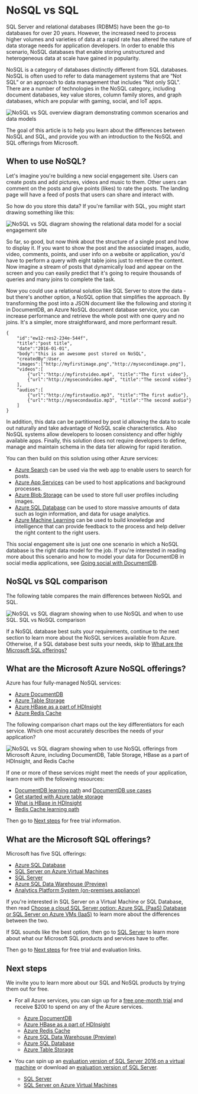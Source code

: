 <properties
    pageTitle="When to use NoSQL vs SQL | Microsoft Azure"
    description="Compare the benefits of using NoSQL non-relational solutions versus SQL solutions. Learn whether one of the Microsoft Azure NoSQL services or SQL Server best fits your scenario."
    keywords="nosql vs sql, when to use NoSQL, sql vs nosql"
    services="documentdb"
    documentationCenter=""
    authors="mimig1"
    manager="jhubbard"
    editor=""/>

<tags
    ms.service="documentdb"
    ms.workload="data-services"
    ms.tgt_pltfrm="na"
    ms.devlang="dotnet"
    ms.topic="article" 
    ms.date="06/24/2016"
    ms.author="mimig"/>

# <a name="nosql-vs-sql"></a>NoSQL vs SQL

SQL Server and relational databases (RDBMS) have been the go-to databases for over 20 years. However, the increased need to process higher volumes and varieties of data at a rapid rate has altered the nature of data storage needs for application developers. In order to enable this scenario, NoSQL databases that enable storing unstructured and heterogeneous data at scale have gained in popularity. 

NoSQL is a category of databases distinctly different from SQL databases. NoSQL is often used to refer to data management systems that are “Not SQL” or an approach to data management that includes “Not only SQL". There are a number of technologies in the NoSQL category, including document databases, key value stores, column family stores, and graph databases, which are popular with gaming, social, and IoT apps.

![NoSQL vs SQL overview diagram demonstrating common scenarios and data models](./media/documentdb-nosql-vs-sql/nosql-vs-sql-overview.png)

The goal of this article is to help you learn about the differences between NoSQL and SQL, and provide you with an introduction to the NoSQL and SQL offerings from Microsoft.  

## <a name="when-to-use-nosql"></a>When to use NoSQL?

Let's imagine you're building a new social engagement site. Users can create posts and add pictures, videos and music to them. Other users can comment on the posts and give points (likes) to rate the posts. The landing page will have a feed of posts that users can share and interact with. 

So how do you store this data? If you're familiar with SQL, you might start drawing something like this:

![NoSQL vs SQL diagram showing the relational data model for a social engagement site](./media/documentdb-nosql-vs-sql/nosql-vs-sql-social.png)

So far, so good, but now think about the structure of a single post and how to display it. If you want to show the post and the associated images, audio, video, comments, points, and user info on a website or application, you'd have to perform a query with eight table joins just to retrieve the content. Now imagine a stream of posts that dynamically load and appear on the screen and you can easily predict that it's going to require thousands of queries and many joins to complete the task.

Now you could use a relational solution like SQL Server to store the data - but there's another option, a NoSQL option that simplifies the approach. By transforming the post into a JSON document like the following and storing it in DocumentDB, an Azure NoSQL document database service, you can increase performance and retrieve the whole post with one query and no joins. It's a simpler, more straightforward, and more performant result.

    {
        "id":"ew12-res2-234e-544f",
        "title":"post title",
        "date":"2016-01-01",
        "body":"this is an awesome post stored on NoSQL",
        "createdBy":User,
        "images":["http://myfirstimage.png","http://mysecondimage.png"],
        "videos":[
            {"url":"http://myfirstvideo.mp4", "title":"The first video"},
            {"url":"http://mysecondvideo.mp4", "title":"The second video"}
        ],
        "audios":[
            {"url":"http://myfirstaudio.mp3", "title":"The first audio"},
            {"url":"http://mysecondaudio.mp3", "title":"The second audio"}
        ]
    }

In addition, this data can be partitioned by post id allowing the data to scale out naturally and take advantage of NoSQL scale characteristics. Also NoSQL systems allow developers to loosen consistency and offer highly available apps.  Finally, this solution does not require developers to define, manage and maintain schema in the data tier allowing for rapid iteration.

You can then build on this solution using other Azure services:

- [Azure Search](https://azure.microsoft.com/services/search/) can be used via the web app to enable users to search for posts.
- [Azure App Services](https://azure.microsoft.com/services/app-service/) can be used to host applications and background processes.
- [Azure Blob Storage](https://azure.microsoft.com/services/storage/) can be used to store full user profiles including images.
- [Azure SQL Database](https://azure.microsoft.com/services/sql-database/) can be used to store massive amounts of data such as login information, and data for usage analytics.
- [Azure Machine Learning](https://azure.microsoft.com/services/machine-learning/)  can be used to build knowledge and intelligence that can provide feedback to the process and help deliver the right content to the right users.

This social engagement site is just one one scenario in which a NoSQL database is the right data model for the job. If you're interested in reading more about this scenario and how to model your data for DocumentDB in social media applications, see [Going social with DocumentDB](documentdb-social-media-apps.md). 

## <a name="nosql-vs-sql-comparison"></a>NoSQL vs SQL comparison

The following table compares the main differences between NoSQL and SQL. 

![NoSQL vs SQL diagram showing when to use NoSQL and when to use SQL. SQL vs NoSQL comparison](./media/documentdb-nosql-vs-sql/nosql-vs-sql-comparison.png)

If a NoSQL database best suits your requirements, continue to the next section to learn more about the NoSQL services available from Azure. Otherwise, if a SQL database best suits your needs, skip to [What are the Microsoft SQL offerings?](#what-are-the-microsoft-sql-offerings)

## <a name="what-are-the-microsoft-azure-nosql-offerings"></a>What are the Microsoft Azure NoSQL offerings?

Azure has four fully-managed NoSQL services: 

- [Azure DocumentDB](https://azure.microsoft.com/services/documentdb/)
- [Azure Table Storage](https://azure.microsoft.com/services/storage/)
- [Azure HBase as a part of HDInsight](https://azure.microsoft.com/services/hdinsight/)
- [Azure Redis Cache](https://azure.microsoft.com/services/cache/)

The following comparison chart maps out the key differentiators for each service. Which one most accurately describes the needs of your application? 

![NoSQL vs SQL diagram showing when to use NoSQL offerings from Microsoft Azure, including DocumentDB, Table Storage, HBase as a part of HDInsight, and Redis Cache](./media/documentdb-nosql-vs-sql/nosql-vs-sql-documentdb-storage-hbase-hdinsight-redis-cache.png)

If one or more of these services might meet the needs of your application, learn more with the following resources: 

- [DocumentDB learning path](https://azure.microsoft.com/documentation/learning-paths/documentdb/) and [DocumentDB use cases](documentdb-use-cases.md)
- [Get started with Azure table storage](../storage/storage-dotnet-how-to-use-tables.md)
- [What is HBase in HDInsight](../hdinsight/hdinsight-hbase-overview.md)
- [Redis Cache learning path](https://azure.microsoft.com/documentation/learning-paths/redis-cache/)

Then go to [Next steps](#next-steps) for free trial information.

## <a name="what-are-the-microsoft-sql-offerings"></a>What are the Microsoft SQL offerings?

Microsoft has five SQL offerings: 

- [Azure SQL Database](https://azure.microsoft.com/services/sql-database/)
- [SQL Server on Azure Virtual Machines](https://azure.microsoft.com/services/virtual-machines/sql-server/)
- [SQL Server](https://www.microsoft.com/server-cloud/products/sql-server-2016/)
- [Azure SQL Data Warehouse (Preview)](https://azure.microsoft.com/services/sql-data-warehouse/)
- [Analytics Platform System (on-premises appliance)](https://www.microsoft.com/en-us/server-cloud/products/analytics-platform-system/)

If you're interested in SQL Server on a Virtual Machine or SQL Database, then read [Choose a cloud SQL Server option: Azure SQL (PaaS) Database or SQL Server on Azure VMs (IaaS)](../sql-database/sql-database-paas-vs-sql-server-iaas.md) to learn more about the differences between the two.

If SQL sounds like the best option, then go to [SQL Server](https://www.microsoft.com/server-cloud/products/) to learn more about what our Microsoft SQL products and services have to offer.

Then go to [Next steps](#next-steps) for free trial and evaluation links.

## <a name="next-steps"></a>Next steps

We invite you to learn more about our SQL and NoSQL products by trying them out for free. 

- For all Azure services, you can sign up for a [free one-month trial](https://azure.microsoft.com/pricing/free-trial/) and receive $200 to spend on any of the Azure services.
    - [Azure DocumentDB](https://azure.microsoft.com/services/documentdb/)
    - [Azure HBase as a part of HDInsight](https://azure.microsoft.com/services/hdinsight/)
    - [Azure Redis Cache](https://azure.microsoft.com/services/cache/)
    - [Azure SQL Data Warehouse (Preview)](https://azure.microsoft.com/services/sql-data-warehouse/)
    - [Azure SQL Database](https://azure.microsoft.com/services/sql-database/)
    - [Azure Table Storage](https://azure.microsoft.com/services/storage/)

- You can spin up an [evaluation version of SQL Server 2016 on a virtual machine](https://azure.microsoft.com/marketplace/partners/microsoft/sqlserver2016ctp33evaluationwindowsserver2012r2/) or download an [evaluation version of SQL Server](https://www.microsoft.com/en-us/evalcenter/evaluate-sql-server-2016).
    - [SQL Server](https://www.microsoft.com/server-cloud/products/sql-server-2016/)
    - [SQL Server on Azure Virtual Machines](https://azure.microsoft.com/services/virtual-machines/sql-server/)

